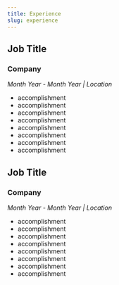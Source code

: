 ```yaml
---
title: Experience
slug: experience
---
```


## Job Title

### Company
_Month Year - Month Year | Location_

- accomplishment
- accomplishment
- accomplishment
- accomplishment
- accomplishment
- accomplishment
- accomplishment
- accomplishment

## Job Title

### Company
_Month Year - Month Year | Location_

- accomplishment
- accomplishment
- accomplishment
- accomplishment
- accomplishment
- accomplishment
- accomplishment
- accomplishment
